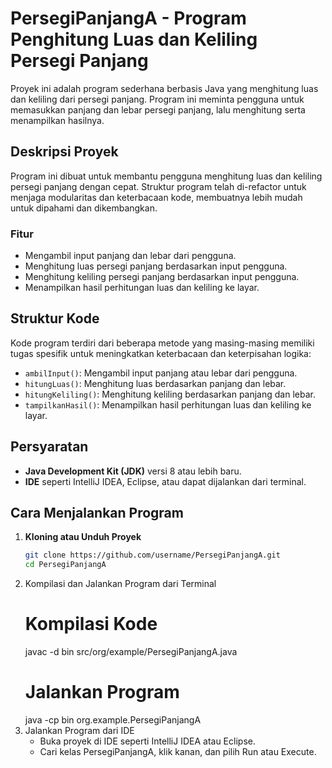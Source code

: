 # PersegiPanjangA - Program Penghitung Luas dan Keliling Persegi Panjang

Proyek ini adalah program sederhana berbasis Java yang menghitung luas dan keliling dari persegi panjang. Program ini meminta pengguna untuk memasukkan panjang dan lebar persegi panjang, lalu menghitung serta menampilkan hasilnya.

## Deskripsi Proyek
Program ini dibuat untuk membantu pengguna menghitung luas dan keliling persegi panjang dengan cepat. Struktur program telah di-refactor untuk menjaga modularitas dan keterbacaan kode, membuatnya lebih mudah untuk dipahami dan dikembangkan.

### Fitur
- Mengambil input panjang dan lebar dari pengguna.
- Menghitung luas persegi panjang berdasarkan input pengguna.
- Menghitung keliling persegi panjang berdasarkan input pengguna.
- Menampilkan hasil perhitungan luas dan keliling ke layar.

## Struktur Kode
Kode program terdiri dari beberapa metode yang masing-masing memiliki tugas spesifik untuk meningkatkan keterbacaan dan keterpisahan logika:
- `ambilInput()`: Mengambil input panjang atau lebar dari pengguna.
- `hitungLuas()`: Menghitung luas berdasarkan panjang dan lebar.
- `hitungKeliling()`: Menghitung keliling berdasarkan panjang dan lebar.
- `tampilkanHasil()`: Menampilkan hasil perhitungan luas dan keliling ke layar.

## Persyaratan
- **Java Development Kit (JDK)** versi 8 atau lebih baru.
- **IDE** seperti IntelliJ IDEA, Eclipse, atau dapat dijalankan dari terminal.

## Cara Menjalankan Program

1. **Kloning atau Unduh Proyek**
   ```bash
   git clone https://github.com/username/PersegiPanjangA.git
   cd PersegiPanjangA
2. Kompilasi dan Jalankan Program dari Terminal
   # Kompilasi Kode
   javac -d bin src/org/example/PersegiPanjangA.java
   # Jalankan Program
   java -cp bin org.example.PersegiPanjangA
3. Jalankan Program dari IDE
   - Buka proyek di IDE seperti IntelliJ IDEA atau Eclipse.
   - Cari kelas PersegiPanjangA, klik kanan, dan pilih Run atau Execute.
